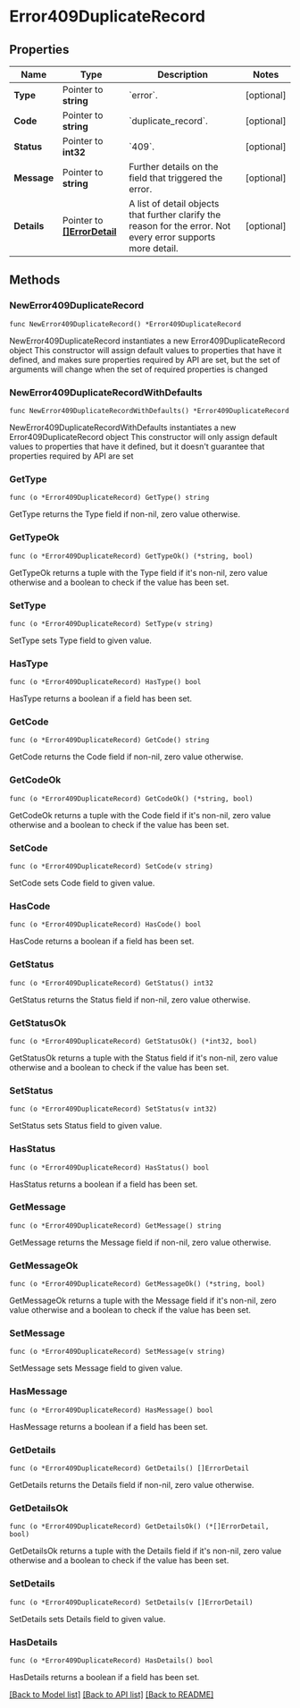# Error409DuplicateRecord

## Properties

Name | Type | Description | Notes
------------ | ------------- | ------------- | -------------
**Type** | Pointer to **string** | &#x60;error&#x60;. | [optional] 
**Code** | Pointer to **string** | &#x60;duplicate_record&#x60;. | [optional] 
**Status** | Pointer to **int32** | &#x60;409&#x60;. | [optional] 
**Message** | Pointer to **string** | Further details on the field that triggered the error. | [optional] 
**Details** | Pointer to [**[]ErrorDetail**](ErrorDetail.md) | A list of detail objects that further clarify the reason for the error. Not every error supports more detail. | [optional] 

## Methods

### NewError409DuplicateRecord

`func NewError409DuplicateRecord() *Error409DuplicateRecord`

NewError409DuplicateRecord instantiates a new Error409DuplicateRecord object
This constructor will assign default values to properties that have it defined,
and makes sure properties required by API are set, but the set of arguments
will change when the set of required properties is changed

### NewError409DuplicateRecordWithDefaults

`func NewError409DuplicateRecordWithDefaults() *Error409DuplicateRecord`

NewError409DuplicateRecordWithDefaults instantiates a new Error409DuplicateRecord object
This constructor will only assign default values to properties that have it defined,
but it doesn't guarantee that properties required by API are set

### GetType

`func (o *Error409DuplicateRecord) GetType() string`

GetType returns the Type field if non-nil, zero value otherwise.

### GetTypeOk

`func (o *Error409DuplicateRecord) GetTypeOk() (*string, bool)`

GetTypeOk returns a tuple with the Type field if it's non-nil, zero value otherwise
and a boolean to check if the value has been set.

### SetType

`func (o *Error409DuplicateRecord) SetType(v string)`

SetType sets Type field to given value.

### HasType

`func (o *Error409DuplicateRecord) HasType() bool`

HasType returns a boolean if a field has been set.

### GetCode

`func (o *Error409DuplicateRecord) GetCode() string`

GetCode returns the Code field if non-nil, zero value otherwise.

### GetCodeOk

`func (o *Error409DuplicateRecord) GetCodeOk() (*string, bool)`

GetCodeOk returns a tuple with the Code field if it's non-nil, zero value otherwise
and a boolean to check if the value has been set.

### SetCode

`func (o *Error409DuplicateRecord) SetCode(v string)`

SetCode sets Code field to given value.

### HasCode

`func (o *Error409DuplicateRecord) HasCode() bool`

HasCode returns a boolean if a field has been set.

### GetStatus

`func (o *Error409DuplicateRecord) GetStatus() int32`

GetStatus returns the Status field if non-nil, zero value otherwise.

### GetStatusOk

`func (o *Error409DuplicateRecord) GetStatusOk() (*int32, bool)`

GetStatusOk returns a tuple with the Status field if it's non-nil, zero value otherwise
and a boolean to check if the value has been set.

### SetStatus

`func (o *Error409DuplicateRecord) SetStatus(v int32)`

SetStatus sets Status field to given value.

### HasStatus

`func (o *Error409DuplicateRecord) HasStatus() bool`

HasStatus returns a boolean if a field has been set.

### GetMessage

`func (o *Error409DuplicateRecord) GetMessage() string`

GetMessage returns the Message field if non-nil, zero value otherwise.

### GetMessageOk

`func (o *Error409DuplicateRecord) GetMessageOk() (*string, bool)`

GetMessageOk returns a tuple with the Message field if it's non-nil, zero value otherwise
and a boolean to check if the value has been set.

### SetMessage

`func (o *Error409DuplicateRecord) SetMessage(v string)`

SetMessage sets Message field to given value.

### HasMessage

`func (o *Error409DuplicateRecord) HasMessage() bool`

HasMessage returns a boolean if a field has been set.

### GetDetails

`func (o *Error409DuplicateRecord) GetDetails() []ErrorDetail`

GetDetails returns the Details field if non-nil, zero value otherwise.

### GetDetailsOk

`func (o *Error409DuplicateRecord) GetDetailsOk() (*[]ErrorDetail, bool)`

GetDetailsOk returns a tuple with the Details field if it's non-nil, zero value otherwise
and a boolean to check if the value has been set.

### SetDetails

`func (o *Error409DuplicateRecord) SetDetails(v []ErrorDetail)`

SetDetails sets Details field to given value.

### HasDetails

`func (o *Error409DuplicateRecord) HasDetails() bool`

HasDetails returns a boolean if a field has been set.


[[Back to Model list]](../README.md#documentation-for-models) [[Back to API list]](../README.md#documentation-for-api-endpoints) [[Back to README]](../README.md)


